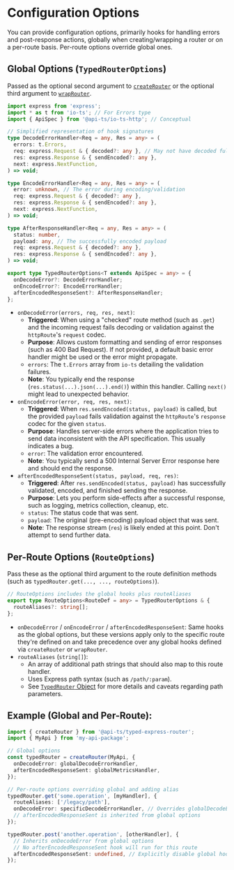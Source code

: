 # Configuration Options

You can provide configuration options, primarily hooks for handling errors and
post-response actions, globally when creating/wrapping a router or on a per-route basis.
Per-route options override global ones.

## Global Options (`TypedRouterOptions`)

Passed as the optional second argument to [`createRouter`](./create-router) or the
optional third argument to [`wrapRouter`](./wrap-router).

```typescript
import express from 'express';
import * as t from 'io-ts'; // For Errors type
import { ApiSpec } from '@api-ts/io-ts-http'; // Conceptual

// Simplified representation of hook signatures
type DecodeErrorHandler<Req = any, Res = any> = (
  errors: t.Errors,
  req: express.Request & { decoded?: any }, // May not have decoded fully
  res: express.Response & { sendEncoded?: any },
  next: express.NextFunction,
) => void;

type EncodeErrorHandler<Req = any, Res = any> = (
  error: unknown, // The error during encoding/validation
  req: express.Request & { decoded?: any },
  res: express.Response & { sendEncoded?: any },
  next: express.NextFunction,
) => void;

type AfterResponseHandler<Req = any, Res = any> = (
  status: number,
  payload: any, // The successfully encoded payload
  req: express.Request & { decoded?: any },
  res: express.Response & { sendEncoded?: any },
) => void;

export type TypedRouterOptions<T extends ApiSpec = any> = {
  onDecodeError?: DecodeErrorHandler;
  onEncodeError?: EncodeErrorHandler;
  afterEncodedResponseSent?: AfterResponseHandler;
};
```

- `onDecodeError(errors, req, res, next)`:
  - **Triggered**: When using a "checked" route method (such as `.get`) and the incoming
    request fails decoding or validation against the `httpRoute`'s `request` codec.
  - **Purpose**: Allows custom formatting and sending of error responses (such as 400
    Bad Request). If not provided, a default basic error handler might be used or the
    error might propagate.
  - `errors`: The `t.Errors` array from `io-ts` detailing the validation failures.
  - **Note**: You typically end the response (`res.status(...).json(...).end()`) within
    this handler. Calling `next()` might lead to unexpected behavior.
- `onEncodeError(error, req, res, next)`:
  - **Triggered**: When `res.sendEncoded(status, payload)` is called, but the provided
    `payload` fails validation against the `httpRoute`'s `response` codec for the given
    `status`.
  - **Purpose**: Handles server-side errors where the application tries to send data
    inconsistent with the API specification. This usually indicates a bug.
  - `error`: The validation error encountered.
  - **Note**: You typically send a 500 Internal Server Error response here and should
    end the response.
- `afterEncodedResponseSent(status, payload, req, res)`:
  - **Triggered**: After `res.sendEncoded(status, payload)` has successfully validated,
    encoded, and finished sending the response.
  - **Purpose**: Lets you perform side-effects after a successful response, such as
    logging, metrics collection, cleanup, etc.
  - `status`: The status code that was sent.
  - `payload`: The original (pre-encoding) payload object that was sent.
  - **Note**: The response stream (`res`) is likely ended at this point. Don't attempt
    to send further data.

## Per-Route Options (`RouteOptions`)

Pass these as the optional third argument to the route definition methods (such as
`typedRouter.get(..., ..., routeOptions)`).

```typescript
// RouteOptions includes the global hooks plus routeAliases
export type RouteOptions<RouteDef = any> = TypedRouterOptions & {
  routeAliases?: string[];
};
```

- `onDecodeError` / `onEncodeError` / `afterEncodedResponseSent`: Same hooks as the
  global options, but these versions apply only to the specific route they're defined on
  and take precedence over any global hooks defined via `createRouter` or `wrapRouter`.
- `routeAliases` (`string[]`):
  - An array of additional path strings that should also map to this route handler.
  - Uses Express path syntax (such as `/path/:param`).
  - See [`TypedRouter` Object](./typed-router) for more details and caveats regarding
    path parameters.

## Example (Global and Per-Route):

```typescript
import { createRouter } from '@api-ts/typed-express-router';
import { MyApi } from 'my-api-package';

// Global options
const typedRouter = createRouter(MyApi, {
  onDecodeError: globalDecodeErrorHandler,
  afterEncodedResponseSent: globalMetricsHandler,
});

// Per-route options overriding global and adding alias
typedRouter.get('some.operation', [myHandler], {
  routeAliases: ['/legacy/path'],
  onDecodeError: specificDecodeErrorHandler, // Overrides globalDecodeErrorHandler for this route
  // afterEncodedResponseSent is inherited from global options
});

typedRouter.post('another.operation', [otherHandler], {
  // Inherits onDecodeError from global options
  // No afterEncodedResponseSent hook will run for this route
  afterEncodedResponseSent: undefined, // Explicitly disable global hook for this route
});
```
